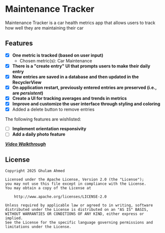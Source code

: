 # Maintenance Tracker

Maintenance Tracker is a car health metrics app that allows users to track how well they are maintaining their car 

## Features

- [x] **One metric is tracked (based on user input)**
  - Chosen metric(s): Car Maintenance
- [x] **There is a "create entry" UI that prompts users to make their daily entry**
- [x] **New entries are saved in a database and then updated in the RecyclerView**
- [x] **On application restart, previously entered entries are preserved (i.e., are *persistent*)**
- [x] **Create a UI for tracking averages and trends in metrics**
- [x] **Improve and customize the user interface through styling and coloring**
- [x] Added a delete button to remove entries

The following features are wishlisted:

- [ ] **Implement orientation responsivity**
- [ ] **Add a daily photo feature**

***[Video Walkthrough](https://imgur.com/gallery/maintenance-entries-demo-0WmSykZ)***

## License

    Copyright 2025 Ghulam Ahmed

    Licensed under the Apache License, Version 2.0 (the "License");
    you may not use this file except in compliance with the License.
    You may obtain a copy of the License at

        http://www.apache.org/licenses/LICENSE-2.0

    Unless required by applicable law or agreed to in writing, software
    distributed under the License is distributed on an "AS IS" BASIS,
    WITHOUT WARRANTIES OR CONDITIONS OF ANY KIND, either express or implied.
    See the License for the specific language governing permissions and
    limitations under the License.
